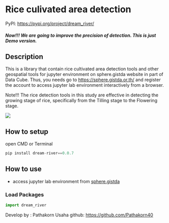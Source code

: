 # Rice culivated area detection 

PyPI: https://pypi.org/project/dream_river/
##### Now!!! We are going to improve the precision of detection. This is just Demo version.
## Description 
This is a library that contain rice cultivated area detection tools and other geospatial tools for jupyter environment on sphere.gistda website in part of Data Cube. Thus, you needs go to https://sphere.gistda.or.th/ and register the account to access jupyter lab environment interactively from a browser. 

Note!!! The rice detection tools in this study are effective in detecting the growing stage of rice, specifically from the Tilling stage to the Flowering stage.

![](https://www.mdpi.com/ijgi/ijgi-07-00073/article_deploy/html/images/ijgi-07-00073-g003.png)

##  How to setup

open CMD or Terminal

```python
pip install dream-river==0.0.7
```
## How to use 

- access jupyter lab environment from [sphere.gistda](https://datacube.gistda.or.th/hub/login?next=%2Fhub%2F)

### Load Packages 
```python
import dream_river
```
Develop by : Pathakorn Usaha
github: https://github.com/Pathakorn40
